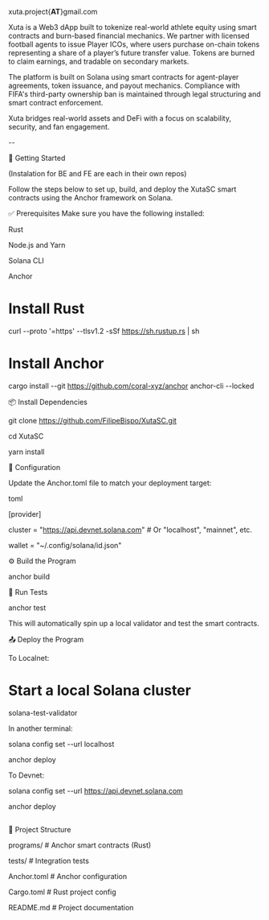 xuta.project{**AT**}gmail.com

Xuta is a Web3 dApp built to tokenize real-world athlete equity using smart contracts and burn-based financial mechanics.
We partner with licensed football agents to issue Player ICOs, where users purchase on-chain tokens representing a share of a player’s future transfer value. Tokens are burned to claim earnings, and tradable on secondary markets.

The platform is built on Solana using smart contracts for agent-player agreements, token issuance, and payout mechanics. Compliance with FIFA's third-party ownership ban is maintained through legal structuring and smart contract enforcement.

Xuta bridges real-world assets and DeFi with a focus on scalability, security, and fan engagement.

--

🚀 Getting Started

(Instalation for BE and FE are each in their own repos)

Follow the steps below to set up, build, and deploy the XutaSC smart contracts using the Anchor framework on Solana.

✅ Prerequisites
Make sure you have the following installed:

Rust

Node.js and Yarn

Solana CLI

Anchor

# Install Rust

curl --proto '=https' --tlsv1.2 -sSf https://sh.rustup.rs | sh

# Install Anchor

cargo install --git https://github.com/coral-xyz/anchor anchor-cli --locked


📦 Install Dependencies

git clone https://github.com/FilipeBispo/XutaSC.git

cd XutaSC

yarn install


🔧 Configuration

Update the Anchor.toml file to match your deployment target:

toml

[provider]

cluster = "https://api.devnet.solana.com"  # Or "localhost", "mainnet", etc.

wallet = "~/.config/solana/id.json"


⚙️ Build the Program

anchor build


🧪 Run Tests

anchor test

This will automatically spin up a local validator and test the smart contracts.

📤 Deploy the Program

To Localnet:

# Start a local Solana cluster

solana-test-validator

In another terminal:

solana config set --url localhost

anchor deploy

To Devnet:

solana config set --url https://api.devnet.solana.com

anchor deploy

##

📁 Project Structure

 programs/       # Anchor smart contracts (Rust)
 
 tests/          # Integration tests
 
 Anchor.toml     # Anchor configuration
 
 Cargo.toml      # Rust project config
 
 README.md       # Project documentation

